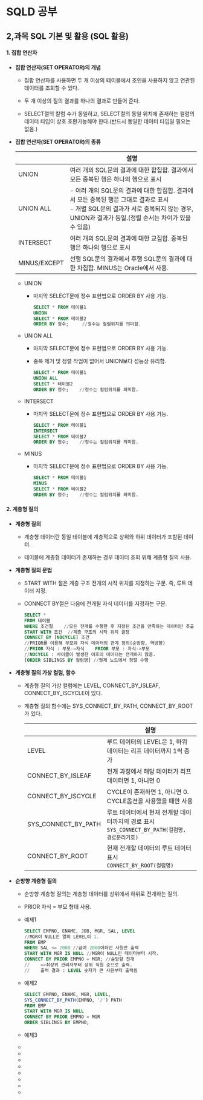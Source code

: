 # SQLD 공부

## 2,과목 SQL 기본 및 활용 (SQL 활용)

#### 1. 집합 연산자

+ **집합 연산자(SET OPERATOR)의 개념**
  
  + 집합 연산자를 사용하면 두 개 이상의 테이블에서 조인을 사용하지 않고 연관된 데이터를 조회할 수 있다.
  
  + 두 개 이상의 질의 결과를 하나의 결과로 만들어 준다.
  
  + SELECT절의 칼럼 수가 동일하고, SELECT절의 동일 위치에 존재하는 컬럼의 데이터 타입이 상호 호환가능해야 한다.(반드시 동일한 데이터 타입일 필요는 없음.)



+ **집합 연산자(SET OPERATOR)의 종류**
  
  |              | 설명                                                                                                                      |
  | ------------ | ----------------------------------------------------------------------------------------------------------------------- |
  | UNION        | 여러 개의 SQL문의 결과에 대한 합집합. 결과에서 모든 중복된 행은 하나의 행으로 표시                                                                       |
  | UNION ALL    | - 여러 개의 SQL문의 결과에 대한 합집합. 결과에서 모든 중복된 행은 그대로 결과로 표시<br>- 개별 SQL문의 결과가 서로 중복되지 않는 경우, UNION과 결과가 동일.(정렬 순서는 차이가 있을 수 있음) |
  | INTERSECT    | 여러 개의 SQL문의 결과에 대한 교집합. 중복된 행은 하나의 행으로 표시                                                                               |
  | MINUS/EXCEPT | 선행 SQL문의 결과에서 후행 SQL문의 결과에 대한 차집합. MINUS는 Oracle에서 사용.                                                                  |
  
  
  
  + UNION
    
    + 마지막 SELECT문에 정수 표현법으로 ORDER BY 사용 가능.
      
      ```sql
      SELECT * FROM 테이블1
      UNION 
      SELECT * FROM 테이블2
      ORDER BY 정수;     //정수는 컬럼위치를 의미함.
      ```
    
    
  
  + UNION ALL
    
    + 마지막 SELECT문에 정수 표현법으로 ORDER BY 사용 가능.
    
    + 중복 제거 및 정렬 작업이 없어서 UNION보다 성능상 유리함.
      
      ```sql
      SELECT * FROM 테이블1
      UNION ALL
      SELECT * 테이블2
      ORDER BY 정수;    //정수는 컬럼위치를 의미함.
      ```
    
    
  
  + INTERSECT
    
    + 마지막 SELECT문에 정수 표현법으로 ORDER BY 사용 가능.
      
      ```sql
      SELECT * FROM 테이블1
      INTERSECT
      SELECT * FROM 테이블2
      ORDER BY 정수;    //정수는 컬럼위치를 의미함.
      ```
    
    
  
  + MINUS
    
    + 마지막 SELECT문에 정수 표현법으로 ORDER BY 사용 가능.
      
      ```sql
      SELECT * FROM 테이블1
      MINUS
      SELECT * FROM 테이블2
      ORDER BY 정수;    //정수는 컬럼위치를 의미함.
      ```





#### 2. 계층형 질의

+ **계층형 질의**
  
  + 계층형 데이터란 동일 테이블에 계층적으로 상위와 하위 데이터가 포함된 데이터.
  
  + 테이블에 계층형 데이터가 존재하는 경우 데이터 조회 위해 계층형 질의 사용.



+ **계층형 질의 문법**
  
  + START WITH 절은 계층 구조 전개의 시작 위치를 지정하는 구문. 즉, 루트 데이터 지정.
  
  + CONNECT BY절은 다음에 전개될 자식 데이터를 지정하는 구문.
    
    ```sql
    SELECT *
    FROM 테이블
    WHERE 조건절    //모든 전개를 수행한 후 지정된 조건을 만족하는 데이터만 추출
    START WITH 조건  //계층 구조의 시작 위치 결정
    CONNECT BY [NOCYCLE] 조건 
    //PRIOR를 이용해 부모와 자식 데이터의 관계 정의(순방향, 역방향)
    //PRIOR 자식 : 부모->자식    PRIOR 부모 : 자식->부모
    //NOCYCLE : 사이클이 발생한 이후의 데이터는 전개하지 않음.
    [ORDER SIBLINGS BY 컬럼명] //형제 노드에서 정렬 수행
    ```



+ **계층형 질의 가상 컬럼, 함수**
  
  + 계층형 질의 가상 컬럼에는 LEVEL, CONNECT_BY_ISLEAF, CONNECT_BY_ISCYCLE이 있다.
  
  + 계층형 질의 함수에는 SYS_CONNECT_BY_PATH, CONNECT_BY_ROOT가 있다.
    
    |                     | 설명                                                                 |
    | ------------------- | ------------------------------------------------------------------ |
    | LEVEL               | 루트 데이터의 LEVEL은 1, 하위 데이터는 리프 데이터까지 1씩 증가                           |
    | CONNECT_BY_ISLEAF   | 전개 과정에서 해당 데이터가 리프 데이터면 1, 아니면 0                                   |
    | CONNECT_BY_ISCYCLE  | CYCLE이 존재하면 1, 아니면 0. CYCLE옵션을 사용했을 때만 사용                          |
    | SYS_CONNECT_BY_PATH | 루트 데이터에서 현재 전개할 데이터까지의 경로 표시<br>`SYS_CONNECT_BY_PATH(컬럼명, 경로분리기호)` |
    | CONNECT_BY_ROOT     | 현재 전개할 데이터의 루트 데이터 표시<br>`CONNECT_BY_ROOT(컬럼명)`                    |



+ **순방향 계층형 질의**
  
  + 순방향 계층형 질의는 계층형 데이터를 상위에서 하위로 전개하는 질의.
  
  + PRIOR 자식 = 부모 형태 사용.
  
  + 예제1
    
    ```sql
    SELECT EMPNO, ENAME, JOB, MGR, SAL, LEVEL
    //MGR이 NULL인 열의 LEVEL이 1.
    FROM EMP
    WHERE SAL <= 2000 //급여 2000이하인 사원만 출력
    START WITH MGR IS NULL //MGR이 NULL인 데이터부터 시작.
    CONNECT BY PRIOR EMPNO = MGR; //순방향 전개
    //    =>최상위 관리자부터 상위 직원 순으로 출력. 
    //    출력 결과 : LEVEL 숫자가 큰 사원부터 출력됨
    ```
  
  + 예제2
    
    ```sql
    SELECT EMPNO, ENAME, MGR, LEVEL, 
    SYS_CONNECT_BY_PATH(EMPNO, '/') PATH
    FROM EMP
    START WITH MGR IS NULL
    CONNECT BY PRIOR EMPNO = MGR
    ORDER SIBLINGS BY EMPNO;
    ```
  
  + 예제3
  
  + 
  
  + 
  
  + 
  
  + 
  
  + 
  
  + 
  
  + 
  
  + 
